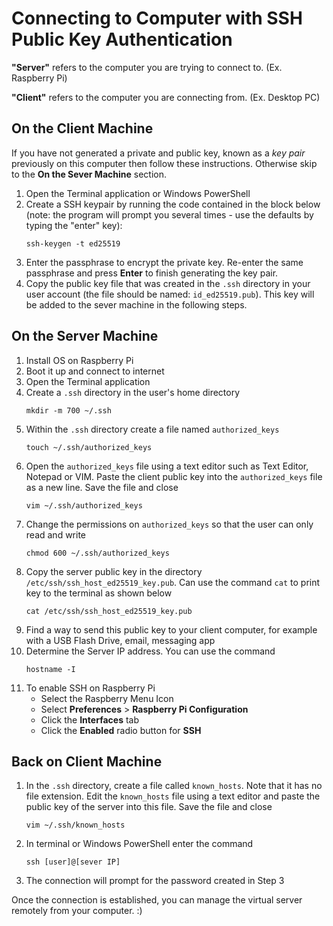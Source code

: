 # Connecting to Computer with SSH Public Key Authentication

**"Server"** refers to the computer you are trying to connect to. (Ex. Raspberry Pi)

**"Client"** refers to the computer you are connecting from. (Ex. Desktop PC)

## On the Client Machine

If you have not generated a private and public key, known as a *key pair* previously on this computer then follow these instructions. Otherwise skip to the **On the Sever Machine** section.

1. Open the Terminal application or Windows PowerShell
2. Create a SSH keypair by running the code contained in the block below (note: the program will prompt you several times - use the defaults by typing the "enter" key):
    ```
    ssh-keygen -t ed25519
    ```
3. Enter the passphrase to encrypt the private key. Re-enter the same passphrase and press **Enter** to finish generating the key pair. 
4. Copy the public key file that was created in the `.ssh` directory in your user account (the file should be named: `id_ed25519.pub`). This key will be added to the sever machine in the following steps.

## On the Server Machine

1. Install OS on Raspberry Pi
2. Boot it up and connect to internet
3. Open the Terminal application
4. Create a `.ssh` directory in the user's home directory
    ```
    mkdir -m 700 ~/.ssh
    ```
5. Within the `.ssh` directory create a file named `authorized_keys`
    ```
    touch ~/.ssh/authorized_keys
    ```
6. Open the `authorized_keys` file using a text editor such as Text Editor, Notepad or VIM. Paste the client public key into the `authorized_keys` file as a new line. Save the file and close
    ```
    vim ~/.ssh/authorized_keys
    ```
7. Change the permissions on `authorized_keys` so that the user can only read and write
    ```
    chmod 600 ~/.ssh/authorized_keys
    ```
8. Copy the server public key in the directory `/etc/ssh/ssh_host_ed25519_key.pub`. Can use the command `cat` to print key to the terminal as shown below
    ```
    cat /etc/ssh/ssh_host_ed25519_key.pub
    ```
9. Find a way to send this public key to your client computer, for example with a USB Flash Drive, email, messaging app
10. Determine the Server IP address. You can use the command
    ```
    hostname -I
    ```
11. To enable SSH on Raspberry Pi
    - Select the Raspberry Menu Icon
    - Select **Preferences** > **Raspberry Pi Configuration**
    - Click the **Interfaces** tab
    - Click the **Enabled** radio button for **SSH**
        
## Back on Client Machine

1. In the `.ssh` directory, create a file called `known_hosts`. Note that it has no file extension. Edit the `known_hosts` file using a text editor and paste the public key of the server into this file. Save the file and close
    ```
    vim ~/.ssh/known_hosts
    ```
2. In terminal or Windows PowerShell enter the command
    ```
    ssh [user]@[sever IP]
    ```
3. The connection will prompt for the password created in Step 3

Once the connection is established, you can manage the virtual server remotely from your computer. :)